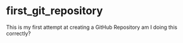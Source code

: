 # first_git_repository
This is my first attempt at creating a GitHub Repository
am I doing this correctly?
